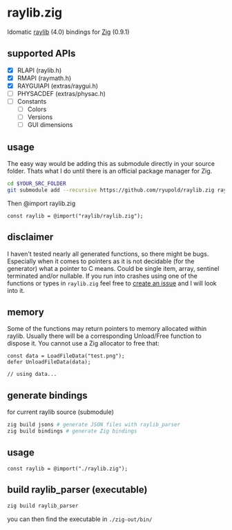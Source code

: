 # raylib.zig
Idomatic [raylib](https://www.raylib.com/) (4.0) bindings for [Zig](https://ziglang.org/) (0.9.1)

## supported APIs
- [x] RLAPI (raylib.h)
- [x] RMAPI (raymath.h)
- [x] RAYGUIAPI (extras/raygui.h)
- [ ] PHYSACDEF (extras/physac.h)
- [ ] Constants
  - [ ] Colors
  - [ ] Versions
  - [ ] GUI dimensions

## usage

The easy way would be adding this as submodule directly in your source folder.
Thats what I do until there is an official package manager for Zig.

```sh
cd $YOUR_SRC_FOLDER
git submodule add --recursive https://github.com/ryupold/raylib.zig raylib
```

Then @import raylib.zig
```zig
const raylib = @import("raylib/raylib.zig");
```

## disclaimer
I haven't tested nearly all generated functions, so there might be bugs. Especially when it comes to pointers as it is not decidable (for the generator) what a pointer to C means. Could be single item, array, sentinel terminated and/or nullable. If you run into crashes using one of the functions or types in `raylib.zig` feel free to [create an issue](https://github.com/ryupold/raylib.zig/issues) and I will look into it.

## memory
Some of the functions may return pointers to memory allocated within raylib.
Usually there will be a corresponding Unload/Free function to dispose it. You cannot use a Zig allocator to free that:

```zig
const data = LoadFileData("test.png");
defer UnloadFileData(data);

// using data...
```

## generate bindings 
for current raylib source (submodule)

```sh
zig build jsons # generate JSON files with raylib_parser
zig build bindings # generate Zig bindings
```

## usage

```zig
const raylib = @import("./raylib.zig");
```

## build raylib_parser (executable)

```sh
zig build raylib_parser
```

you can then find the executable in `./zig-out/bin/`
